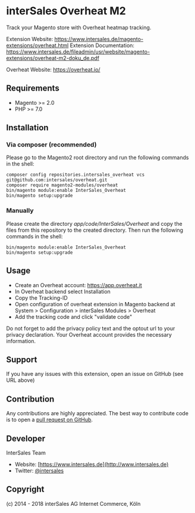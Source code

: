 interSales Overheat M2
===================
Track your Magento store with Overheat heatmap tracking.

Extension Website: https://www.intersales.de/magento-extensions/overheat.html
Extension Documentation: https://www.intersales.de/fileadmin/usr/website/magento-extensions/overheat-m2-doku_de.pdf

Overheat Website: https://overheat.io/

Requirements
------------
- Magento >= 2.0
- PHP >= 7.0

Installation
------------

### Via composer (recommended)

Please go to the Magento2 root directory and run the following commands in the shell:

```
composer config repositories.intersales_overheat vcs git@github.com:intersales/overheat.git
composer require magento2-modules/overheat
bin/magento module:enable InterSales_Overheat
bin/magento setup:upgrade
```

### Manually

Please create the directory *app/code/InterSales/Overheat* and copy the files from this repository to the created directory. Then run the following commands in the shell:

```
bin/magento module:enable InterSales_Overheat
bin/magento setup:upgrade
```
Usage
-------

- Create an Overheat account: https://app.overheat.it
- In Overheat backend select Installation
- Copy the Tracking-ID
- Open configuration of overheat extension in Magento backend at System > Configuration > interSales Modules > Overheat
- Add the tracking code and click "validate code"

Do not forget to add the privacy policy text and the optout url to your privacy declaration. Your Overheat account provides the necessary information.

Support
-------
If you have any issues with this extension, open an issue on GitHub (see URL above)


Contribution
------------
Any contributions are highly appreciated. The best way to contribute code is to open a
[pull request on GitHub](https://help.github.com/articles/using-pull-requests).


Developer
---------
InterSales Team
* Website: [https://www.intersales.de](http://www.intersales.de)
* Twitter: [@intersales](https://twitter.com/intersales)


Copyright
---------
(c) 2014 - 2018 interSales AG Internet Commerce, Köln